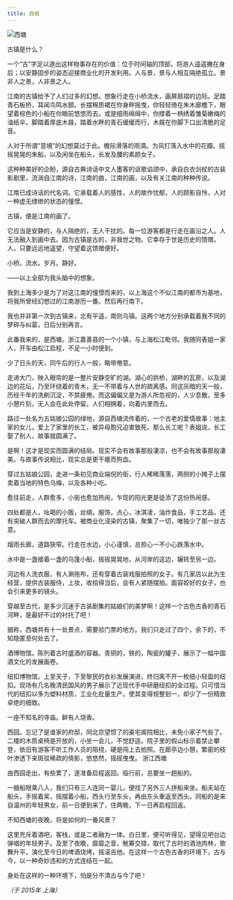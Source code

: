 ```yaml
---
title: 西塘
---
```


![西塘](/img/leaf/xitang.jpg)

古镇是什么？

一个“古”字足以道出这样物事存在的价值：位于时间轴的顶部，将游人遥遥撇在身后；以安静固步的姿态迎接商业化的开发利用。人与景，景与人相互隔绝孤立。景非人之景，人非景之人。

江南的古镇给予了人们过多的幻想。想象行走在小桥流水，画屏扇褶的边际。足踏青石板桥，耳闻鸟鸣水颤。长摆棉质裙在你身畔摇曳，你轻轻倚在朱木廊檐下，眼望着棕色的小船在你眼前悠悠而去。或是细雨绵绵中，你撑着一柄绣着雏菊嫩梅的油纸伞，脚踏着厚底木屐，踏着水畔的青石缓缓而行，木屐在你脚下口出清脆的足音。

人对于所谓“意境”的幻想莫过于此。檐际滑落的雨滴。为风打落入水中的花瓣。摇摇晃晃的朱船，以及闲坐在船头，长发及腰的素颜女子。

这种种美好的企盼，源自古典诗话中文人墨客的讴歌谄颂中，承自白衣剑杖的古装影剧里，流淌自江南的诗，江南的曲，江南的画，以及有关江南的种种传说。

江南已成诗话的代名词。它承载着人的感性，人的故作忧郁，人的顾影自怜，人对一种虚无缥缈的状态的憧憬。

古镇，便是江南的画了。

它应当是安静的，与人隔绝的，无人干扰的。每一位游客都是行走在画沿之人。人无法融入到画中去。因为古镇是古的，非我世之物。它幸存于世是历史的馈赠。人，只要远远地遥望，守望着这馈赠便好。

小桥。流水。岁月。静好。

——以上全部为我头脑中的想象。

我到上海多少是为了对这江南的憧憬而来的，以上海这个不似江南的都市为基地，将我所曾经幻想过的江南游历一番。然后再行南下。

我也并非第一次到古镇来，北有平遥，南则乌镇。这两个地方分别承载着我不同的梦碎与纠葛，日后分别再言。

此番我来的，是西塘。浙江嘉善县的一个小镇，与上海松江毗邻。我随同表姐一家人，开车由松江启程，不足一小时便到。

少了日头的天，同午后的行人一般，略带倦意。

走进大门，映入眼帘的是一整片安静空旷的湖。湖心的拱桥，湖畔的瓦房，以及湖边的花坛，乃至环绕着的青木，无一不带着与人世的疏离感。同这灰暗的天一般，历经千年的洗刷沉淀，不禁疲倦。而这偏偏又是为游人所忽视的，人少息散，至多小憩片刻，无人会在此处停留。人们相拥着，向着内里而去。

路过一处名为五姑娘公园的绿地，源自西塘流传着的，一个古老的爱情故事：地主家的女儿，爱上了家里的长工，被异母胞兄迫害致死。那么长工呢？表姐说，长工娶了别人，故事就圆满了。

是啊！这才是现实而圆满的结局。现实不会有故事那般凄凉，也不会有故事那般凄美。与故事传说相比，现实总是更干瘪而狗血。

穿过五姑娘公园，走进一条初见商业端倪的街，行人稀稀落落，两侧的小摊子上摆卖着当地的特色乌梅，以及各种小吃。

愈往前走，人群愈多，小街也愈加热闹，乍现的阳光更是徒添了这份热闹感。

四处都是人，吆喝的小贩，丝绸，服饰，点心，冰淇凌，油炸食品，手工艺品，还有突破人群而去的摩托车。被商业化浸染的古镇，聚集了一切，唯独少了那一丝古意。

烟雨长廊，道路狭窄。行走在水边，小心谨慎，总担心一不小心跌落水中。

水中是一盏接着一盏的乌篷小船，摇摇晃晃地，从河岸的这边，辗转至另一边。

河边有人洗衣服，有人涮拖布，还有穿着古装戏服拍照的女子。有几家店以此为生经营，提供古装服侍，上妆，收拾得当后，会有人紧随摆拍。面容姣好的女子，也会引来更多的镜头。

穿越至古代，是多少沉迷于古装剧集的姑娘们的美梦啊！这样一个古色古香的青石河畔，是最好不过的衬托了吧！

据称，西塘共有十一处景点，需要验门票的地方。我们只走过了四个，余下的，不知隐匿至何处去了。

酒博物馆。陈列着古时盛酒的容器。青铜的，铁的，陶瓷的罐子，展示了一幅中国酒文化的发展画卷。

纽扣博物馆。上至天子，下至黎民的衣衫发展演进，终归离不开一枚细小轻盈的纽扣。现场有几名晚清民国风的男子展示了近现代手中研磨纽扣的全过程。只可惜当代的纽扣以多为塑料材质，工业化批量生产。使其变得规整划一，却少了一份精致卓绝的细致。

一座不知名的寺庙。鲜有人烧香。

西园。忘记了是谁家的府邸，同北京望惯了的豪宅阁院相比，未免小家子气些了。二楼的木质桌椅是开放的，小坐一会儿，不觉舒适。院子里的假山标示着禁止攀登，依旧有游客不听工作人员的阻挠，硬是闯上去拍照。在廊亭边小憩，繁密的枝叶渗透下来斑驳稀疏的倩影，悠悠然，摇摇曳曳。 浙江西塘

由西园走出，有些累了，遂准备启程返回。临行前，总要坐一趟船的。

一艘船限乘八人，我们只有三人连同一婴儿，便找了另外三人拼船来坐。船夫站在船头，手摇着桨，摇摆着小船，西头行至东头，再由东头重返至西头。同船的是来自温州的年轻男女，前一日便到来了，住两晚，下一日再启程回返。

不知西塘的夜晚，将是如何的一番风景？

这里充斥着酒吧，客栈，或是二者融为一体。白日里，便可听得见，望得见吧台边弹唱的年轻男子。及至了夜晚，靡靡之音，觥筹交错，取代了古时的酒池肉林，歌舞升平，演化至今日的啤酒烧烤，摇滚吉他。在这样一个古色古香的环境下，古与今，以一种奇妙违和的方式连结在一起。

身处在这样的一种环境下，怕是分不清古与今了吧！

*（于 2015年 上海）*
